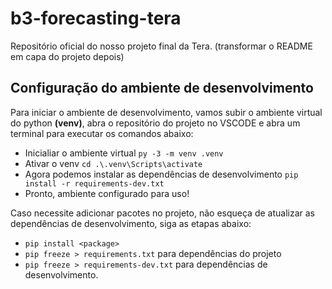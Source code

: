 # b3-forecasting-tera

Repositório oficial do nosso projeto final da Tera. (transformar o README em capa do projeto depois)

## Configuração do ambiente de desenvolvimento

Para iniciar o ambiente de desenvolvimento, vamos subir o ambiente virtual do python **(venv)**, abra o repositório do projeto no VSCODE e abra um terminal para executar os comandos abaixo:

- Inicialiar o ambiente virtual `py -3 -m venv .venv`
- Ativar o venv `cd .\.venv\Scripts\activate`
- Agora podemos instalar as dependências de desenvolvimento `pip install -r requirements-dev.txt`
- Pronto, ambiente configurado para uso!

Caso necessite adicionar pacotes no projeto, não esqueça de atualizar as dependências de desenvolvimento, siga as etapas abaixo:

- `pip install <package>`
- `pip freeze > requirements.txt` para dependências do projeto
- `pip freeze > requirements-dev.txt` para dependências de desenvolvimento.
